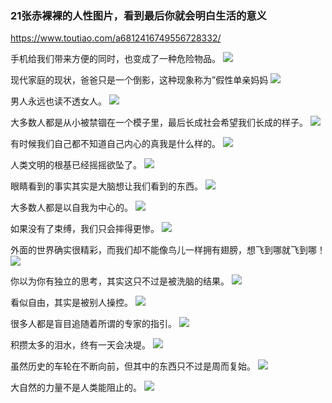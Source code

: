 ### 21张赤裸裸的人性图片，看到最后你就会明白生活的意义
https://www.toutiao.com/a6812416749556728332/

手机给我们带来方便的同时，也变成了一种危险物品。
![](http://p3.pstatp.com/origin/pgc-image/761f31064ec941699b50aafe8a590daa)

现代家庭的现状，爸爸只是一个倒影，这种现象称为”假性单亲妈妈
![](http://p9.pstatp.com/origin/pgc-image/e6b11f10846344dabc0cc5954030a1d5)

男人永远也读不透女人。
![](http://p1.pstatp.com/origin/pgc-image/8371574228ba4316a7d68d20b41ca168)

大多数人都是从小被禁锢在一个模子里，最后长成社会希望我们长成的样子。
![](http://p1.pstatp.com/origin/pgc-image/6fdf97874fbf4e28b4aededa793d6c37)

有时候我们自己都不知道自己内心的真我是什么样的。
![](http://p1.pstatp.com/origin/pgc-image/25d5b22db70742d4a69aa32fcfd8d5d3)

人类文明的根基已经摇摇欲坠了。
![](http://p1.pstatp.com/origin/pgc-image/179162c8c1d548d3bab937ff697efed1)

眼睛看到的事实其实是大脑想让我们看到的东西。
![](http://p9.pstatp.com/origin/pgc-image/07a81f809c2b4a21bcf074dad7736bc6)

大多数人都是以自我为中心的。
![](http://p1.pstatp.com/origin/pgc-image/6c554348dc7e4a29a242e236b5bcd141)

如果没有了束缚，我们只会摔得更惨。
![](http://p1.pstatp.com/origin/pgc-image/1ff9d2db1ebd48b78c7e180cd2c2b222)

外面的世界确实很精彩，而我们却不能像鸟儿一样拥有翅膀，想飞到哪就飞到哪！
![](http://p9.pstatp.com/origin/pgc-image/308c628d932043c6a1cf1f4d3909ba11)

你以为你有独立的思考，其实这只不过是被洗脑的结果。
![](http://p1.pstatp.com/origin/pgc-image/35e1d1d624324dceb430953d86b8ac21)

看似自由，其实是被别人操控。
![](http://p1.pstatp.com/origin/pgc-image/7530a16126cf42f7a814ebad7721d26d)

很多人都是盲目追随着所谓的专家的指引。
![](http://p1.pstatp.com/origin/pgc-image/43e84600ae1b4cc2aa6ade965dee818a)

积攒太多的泪水，终有一天会决堤。
![](http://p1.pstatp.com/origin/pgc-image/390a8b7f7c7f4d5bb3fd5a7b2ecbefb4)

虽然历史的车轮在不断向前，但其中的东西只不过是周而复始。
![](http://p1.pstatp.com/origin/pgc-image/a710024e34944e1b8d6eb8a0e594adb6)

大自然的力量不是人类能阻止的。
![](http://p9.pstatp.com/origin/pgc-image/4d769efc4d0f4a499afce8d96e604cc2)
